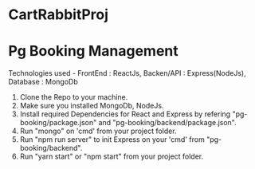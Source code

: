 # CartRabbitProj
# Pg Booking Management
 Technologies used - FrontEnd : ReactJs, Backen/API : Express(NodeJs), Database : MongoDb
 1. Clone the Repo to your machine.
 2. Make sure you installed MongoDb, NodeJs.
 3. Install required Dependencies for React and Express by refering "pg-booking/package.json" and "pg-booking/backend/package.json".
 4. Run "mongo" on 'cmd' from your project folder.
 5. Run "npm run server" to init Express on your 'cmd' from "pg-booking/backend".
 6. Run "yarn start" or "npm start" from your project folder.
